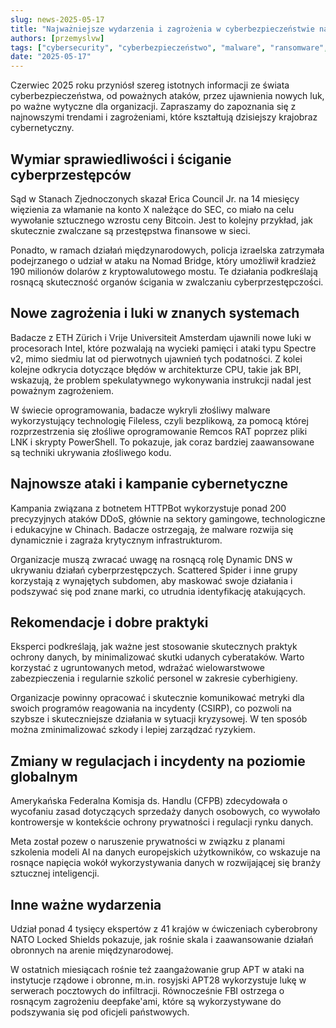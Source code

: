 ```yaml
---
slug: news-2025-05-17  
title: "Najważniejsze wydarzenia i zagrożenia w cyberbezpieczeństwie na maj 2025 roku"  
authors: [przemyslvw]  
tags: ["cybersecurity", "cyberbezpieczeństwo", "malware", "ransomware", "vulnerabilities", "exploits", "privacy"]  
date: "2025-05-17"  
---
```


Czerwiec 2025 roku przyniósł szereg istotnych informacji ze świata cyberbezpieczeństwa, od poważnych ataków, przez ujawnienia nowych luk, po ważne wytyczne dla organizacji. Zapraszamy do zapoznania się z najnowszymi trendami i zagrożeniami, które kształtują dzisiejszy krajobraz cybernetyczny.


## Wymiar sprawiedliwości i ściganie cyberprzestępców

Sąd w Stanach Zjednoczonych skazał Erica Council Jr. na 14 miesięcy więzienia za włamanie na konto X należące do SEC, co miało na celu wywołanie sztucznego wzrostu ceny Bitcoin. Jest to kolejny przykład, jak skutecznie zwalczane są przestępstwa finansowe w sieci.

Ponadto, w ramach działań międzynarodowych, policja izraelska zatrzymała podejrzanego o udział w ataku na Nomad Bridge, który umożliwił kradzież 190 milionów dolarów z kryptowalutowego mostu. Te działania podkreślają rosnącą skuteczność organów ścigania w zwalczaniu cyberprzestępczości.


## Nowe zagrożenia i luki w znanych systemach

Badacze z ETH Zürich i Vrije Universiteit Amsterdam ujawnili nowe luki w procesorach Intel, które pozwalają na wycieki pamięci i ataki typu Spectre v2, mimo siedmiu lat od pierwotnych ujawnień tych podatności. Z kolei kolejne odkrycia dotyczące błędów w architekturze CPU, takie jak BPI, wskazują, że problem spekulatywnego wykonywania instrukcji nadal jest poważnym zagrożeniem.

W świecie oprogramowania, badacze wykryli złośliwy malware wykorzystujący technologię Fileless, czyli bezplikową, za pomocą której rozprzestrzenia się złośliwe oprogramowanie Remcos RAT poprzez pliki LNK i skrypty PowerShell. To pokazuje, jak coraz bardziej zaawansowane są techniki ukrywania złośliwego kodu.


## Najnowsze ataki i kampanie cybernetyczne

Kampania związana z botnetem HTTPBot wykorzystuje ponad 200 precyzyjnych ataków DDoS, głównie na sektory gamingowe, technologiczne i edukacyjne w Chinach. Badacze ostrzegają, że malware rozwija się dynamicznie i zagraża krytycznym infrastrukturom.

Organizacje muszą zwracać uwagę na rosnącą rolę Dynamic DNS w ukrywaniu działań cyberprzestępczych. Scattered Spider i inne grupy korzystają z wynajętych subdomen, aby maskować swoje działania i podszywać się pod znane marki, co utrudnia identyfikację atakujących.


## Rekomendacje i dobre praktyki

Eksperci podkreślają, jak ważne jest stosowanie skutecznych praktyk ochrony danych, by minimalizować skutki udanych cyberataków. Warto korzystać z ugruntowanych metod, wdrażać wielowarstwowe zabezpieczenia i regularnie szkolić personel w zakresie cyberhigieny.

Organizacje powinny opracować i skutecznie komunikować metryki dla swoich programów reagowania na incydenty (CSIRP), co pozwoli na szybsze i skuteczniejsze działania w sytuacji kryzysowej. W ten sposób można zminimalizować szkody i lepiej zarządzać ryzykiem.


## Zmiany w regulacjach i incydenty na poziomie globalnym

Amerykańska Federalna Komisja ds. Handlu (CFPB) zdecydowała o wycofaniu zasad dotyczących sprzedaży danych osobowych, co wywołało kontrowersje w kontekście ochrony prywatności i regulacji rynku danych.

Meta został pozew o naruszenie prywatności w związku z planami szkolenia modeli AI na danych europejskich użytkowników, co wskazuje na rosnące napięcia wokół wykorzystywania danych w rozwijającej się branży sztucznej inteligencji.


## Inne ważne wydarzenia

Udział ponad 4 tysięcy ekspertów z 41 krajów w ćwiczeniach cyberobrony NATO Locked Shields pokazuje, jak rośnie skala i zaawansowanie działań obronnych na arenie międzynarodowej.

W ostatnich miesiącach rośnie też zaangażowanie grup APT w ataki na instytucje rządowe i obronne, m.in. rosyjski APT28 wykorzystuje lukę w serwerach pocztowych do infiltracji. Równocześnie FBI ostrzega o rosnącym zagrożeniu deepfake'ami, które są wykorzystywane do podszywania się pod oficjeli państwowych.


